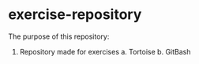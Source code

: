 # exercise-repository 



The purpose of this repository:

1. Repository made for exercises
a. Tortoise
b. GitBash

